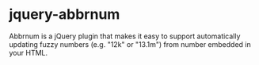 jquery-abbrnum
==============

Abbrnum is a jQuery plugin that makes it easy to support automatically updating fuzzy numbers (e.g. "12k" or "13.1m") from number embedded in your HTML.
